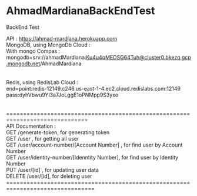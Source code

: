 # AhmadMardianaBackEndTest
BackEnd Test

API : https://ahmad-mardiana.herokuapp.com <br>
MongoDB, using MongoDb Cloud : <br>
  With mongo Compas : mongodb+srv://ahmadMardiana:Ku4u4qMEDSG64Tuh@cluster0.bkezq.gcp.mongodb.net/AhmadMardiana <br>
<br>
<br>
Redis, using RedisLab Cloud : <br>
  end=point:redis-12149.c246.us-east-1-4.ec2.cloud.redislabs.com:12149 <br>
  pass:dyhVbwu9YI3a7JoLggE1oPNMpp9S3yxe <br>
<br>
<br> ==============================================================================
<br> API Documentation : 
<br> GET /generate-token, for generating token
<br> GET /user , for getting all user
<br> GET /user/account-number/[Account Number] , for find user by Account Number
<br> GET /user/identity-number/[Idenntity Number], for find user by Identity Number
<br> PUT /user/[id] , for updating user data
<br> DELETE /user/[id], for deleting user
<br> ================================================================================
